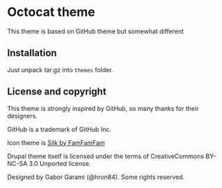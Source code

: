 Octocat theme
=============

This theme is based on GitHub theme but somewhat different

Installation
------------

Just unpack tar.gz into `themes` folder.

License and copyright
---------------------

This theme is strongly inspired by GitHub, so many thanks for their designers.

GitHub is a trademark of GitHub Inc.

Icon theme is [Silk by FamFamFam](http://famfamfam.com/lab/icons/silk/)

Drupal theme itself is licensed under the terms of CreativeCommons BY-NC-SA 3.0 Unported license.

Designed by Gabor Garami (@hron84). Some rights reserved.
